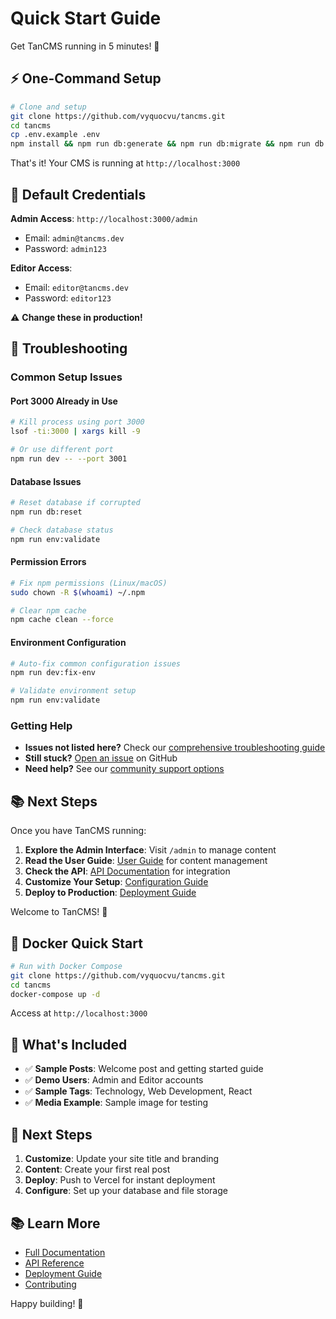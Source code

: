 # Quick Start Guide

Get TanCMS running in 5 minutes! 🚀

## ⚡ One-Command Setup

```bash
# Clone and setup
git clone https://github.com/vyquocvu/tancms.git
cd tancms
cp .env.example .env
npm install && npm run db:generate && npm run db:migrate && npm run db:seed && npm run dev
```

That's it! Your CMS is running at `http://localhost:3000`

## 🔑 Default Credentials

**Admin Access**: `http://localhost:3000/admin`

- Email: `admin@tancms.dev`
- Password: `admin123`

**Editor Access**:

- Email: `editor@tancms.dev`
- Password: `editor123`

⚠️ **Change these in production!**

## 🔧 Troubleshooting

### Common Setup Issues

#### Port 3000 Already in Use

```bash
# Kill process using port 3000
lsof -ti:3000 | xargs kill -9

# Or use different port
npm run dev -- --port 3001
```

#### Database Issues

```bash
# Reset database if corrupted
npm run db:reset

# Check database status
npm run env:validate
```

#### Permission Errors

```bash
# Fix npm permissions (Linux/macOS)
sudo chown -R $(whoami) ~/.npm

# Clear npm cache
npm cache clean --force
```

#### Environment Configuration

```bash
# Auto-fix common configuration issues
npm run dev:fix-env

# Validate environment setup
npm run env:validate
```

### Getting Help

- **Issues not listed here?** Check our
  [comprehensive troubleshooting guide](./docs/TROUBLESHOOTING.md)
- **Still stuck?**
  [Open an issue](https://github.com/vyquocvu/tancms/issues/new) on GitHub
- **Need help?** See our
  [community support options](./docs/TROUBLESHOOTING.md#getting-help)

## 📚 Next Steps

Once you have TanCMS running:

1. **Explore the Admin Interface**: Visit `/admin` to manage content
2. **Read the User Guide**: [User Guide](./docs/USER_GUIDE.md) for content
   management
3. **Check the API**: [API Documentation](./docs/API.md) for integration
4. **Customize Your Setup**:
   [Configuration Guide](./docs/ENVIRONMENT_CONFIGURATION.md)
5. **Deploy to Production**: [Deployment Guide](./docs/DEPLOYMENT.md)

Welcome to TanCMS! 🎉

## 🐳 Docker Quick Start

```bash
# Run with Docker Compose
git clone https://github.com/vyquocvu/tancms.git
cd tancms
docker-compose up -d
```

Access at `http://localhost:3000`

## 🌟 What's Included

- ✅ **Sample Posts**: Welcome post and getting started guide
- ✅ **Demo Users**: Admin and Editor accounts
- ✅ **Sample Tags**: Technology, Web Development, React
- ✅ **Media Example**: Sample image for testing

## 🎯 Next Steps

1. **Customize**: Update your site title and branding
2. **Content**: Create your first real post
3. **Deploy**: Push to Vercel for instant deployment
4. **Configure**: Set up your database and file storage

## 📚 Learn More

- [Full Documentation](./README.md)
- [API Reference](./docs/API.md)
- [Deployment Guide](./docs/DEPLOYMENT.md)
- [Contributing](./CONTRIBUTING.md)

Happy building! 🎉

